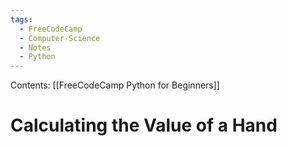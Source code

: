 ```yaml
---
tags:
  - FreeCodeCamp
  - Computer-Science
  - Notes
  - Python
---
```

Contents: [[FreeCodeCamp Python for Beginners]]
# Calculating the Value of a Hand